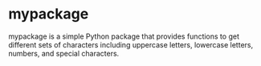 # mypackage

mypackage is a simple Python package that provides functions to get different sets of characters including uppercase letters, lowercase letters, numbers, and special characters.
